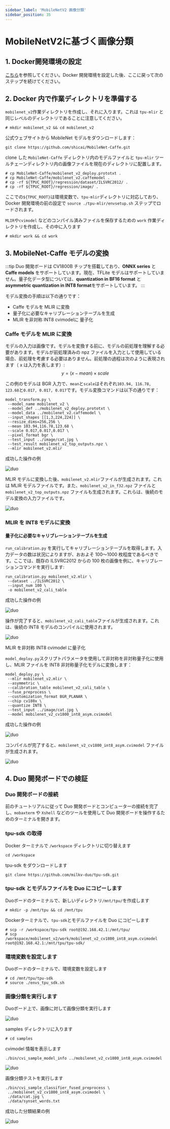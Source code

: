 ```yaml
---
sidebar_label: 'MobileNetV2 画像分類'
sidebar_position: 35
---
```


# MobileNetV2に基づく画像分類

## 1. Docker開発環境の設定

[こちら](https://milkv.io/docs/duo/application-development/tpu/tpu-docker)を参照してください。Docker 開発環境を設定した後、ここに戻って次のステップを続けてください。

## 2. Docker 内で作業ディレクトリを準備する

`mobilenet_v2`作業ディレクトリを作成し、それに入ります。これは `tpu-mlir` と同じレベルのディレクトリであることに注意してください。
```
# mkdir mobilenet_v2 && cd mobilenet_v2
```

公式ウェブサイトから MobileNet モデルをダウンロードします：
```
git clone https://github.com/shicai/MobileNet-Caffe.git
```

clone した `MobileNet-Caffe` ディレクトリ内のモデルファイルと `tpu-mlir` ツールチェーンディレクトリ内の画像ファイルを現在のディレクトリに配置します。
```
# cp MobileNet-Caffe/mobilenet_v2_deploy.prototxt .
# cp MobileNet-Caffe/mobilenet_v2.caffemodel .
# cp -rf ${TPUC_ROOT}/regression/dataset/ILSVRC2012/ .
# cp -rf ${TPUC_ROOT}/regression/image/ .
```
ここでの`${TPUC_ROOT}`は環境変数で、`tpu-mlir`ディレクトリに対応しており、Docker 開発環境の前の設定で `source ./tpu-mlir/envsetup.sh` ステップでロードされます。

`MLIR`や`cvimodel` などのコンパイル済みファイルを保存するための `work` 作業ディレクトリを作成し、その中に入ります
```
# mkdir work && cd work
```

## 3. MobileNet-Caffe モデルの変換

:::tip
Duo 開発ボードは CV1800B チップを搭載しており、**ONNX series** と **Caffe models** をサポートしています。現在、TFLite モデルはサポートしていません。量子化データ型については、**quantization in BF16 format** と **asymmetric quantization in INT8 format**をサポートしています。
:::

モデル変換の手順は以下の通りです：

- Caffe モデルを MLIR に変換
- 量子化に必要なキャリブレーションテーブルを生成
- MLIR を非対称 INT8 cvimodelに 量子化

### Caffe モデルを MLIR に変換

モデルの入力は画像です。モデルを変換する前に、モデルの前処理を理解する必要があります。モデルが前処理済みの npz ファイルを入力として使用している場合、前処理を考慮する必要はありません。前処理の過程は次のように表現されます（ x は入力を表します）:
$$ y = (x-mean)\times scale $$

この例のモデルは BGR 入力で、`mean`と`scale`はそれぞれ`103.94, 116.78, 123.68`と`0.017, 0.017, 0.017`です。モデル変換コマンドは以下の通りです：
```
model_transform.py \
 --model_name mobilenet_v2 \
 --model_def ../mobilenet_v2_deploy.prototxt \
 --model_data ../mobilenet_v2.caffemodel \
 --input_shapes [[1,3,224,224]] \
 --resize_dims=256,256 \
 --mean 103.94,116.78,123.68 \
 --scale 0.017,0.017,0.017 \
 --pixel_format bgr \
 --test_input ../image/cat.jpg \
 --test_result mobilenet_v2_top_outputs.npz \
 --mlir mobilenet_v2.mlir
```

成功した操作の例

![duo](/docs/duo/tpu/duo-tpu-mobilenetv2_05.png)

MLIR モデルに変換した後、`mobilenet_v2.mlir`ファイルが生成されます。これは MLIR モデルファイルです。また、`mobilenet_v2_in_f32.npz` ファイルと `mobilenet_v2_top_outputs.npz` ファイルも生成されます。これらは、後続のモデル変換の入力ファイルです。

![duo](/docs/duo/tpu/duo-tpu-mobilenetv2_06.png)

### MLIR を INT8 モデルに変換

#### 量子化に必要なキャリブレーションテーブルを生成

`run_calibration.py` を実行してキャリブレーションテーブルを取得します。入力データの数は状況によりますが、おおよそ 100〜1000 枚程度であるべきです。ここでは、既存の ILSVRC2012 からの 100 枚の画像を例に、キャリブレーションコマンドを実行します:

```
run_calibration.py mobilenet_v2.mlir \
 --dataset ../ILSVRC2012 \
 --input_num 100 \
 -o mobilenet_v2_cali_table
```

成功した操作の例

![duo](/docs/duo/tpu/duo-tpu-mobilenetv2_07.png)

操作が完了すると、`mobilenet_v2_cali_table`ファイルが生成されます。これは、後続の INT8 モデルのコンパイルに使用されます。

![duo](/docs/duo/tpu/duo-tpu-mobilenetv2_08.png)

MLIR を非対称 INT8 cvimodel に量子化

`model_deploy.py`スクリプトパラメータを使用して非対称を非対称量子化に使用し、MLIR ファイルを INT8 非対称量子化モデルに変換します：

```
model_deploy.py \
 --mlir mobilenet_v2.mlir \
 --asymmetric \
 --calibration_table mobilenet_v2_cali_table \
 --fuse_preprocess \
 --customization_format BGR_PLANAR \
 --chip cv180x \
 --quantize INT8 \
 --test_input ../image/cat.jpg \
 --model mobilenet_v2_cv1800_int8_asym.cvimodel
```

成功した操作の例

![duo](/docs/duo/tpu/duo-tpu-mobilenetv2_09.png)

コンパイルが完了すると、`mobilenet_v2_cv1800_int8_asym.cvimodel` ファイルが生成されます。

![duo](/docs/duo/tpu/duo-tpu-mobilenetv2_10.png)

## 4. Duo 開発ボードでの検証

### Duo 開発ボードの接続

前のチュートリアルに従って Duo 開発ボードとコンピューターの接続を完了し、`mobaxterm` や `Xshell` などのツールを使用して Duo 開発ボードを操作するためのターミナルを開きます。

### tpu-sdk の取得

Docker  ターミナルで `/workspace` ディレクトリに切り替えます
```
cd /workspace
```

tpu-sdk をダウンロードします
```
git clone https://github.com/milkv-duo/tpu-sdk.git
```

### tpu-sdk とモデルファイルを Duo にコピーします

Duoボードのターミナルで、新しいディレクトリ`/mnt/tpu/`を作成します
```
# mkdir -p /mnt/tpu && cd /mnt/tpu
```

Dockerターミナルで、`tpu-sdk`とモデルファイルを Duo にコピーします
```
# scp -r /workspace/tpu-sdk root@192.168.42.1:/mnt/tpu/
# scp /workspace/mobilenet_v2/work/mobilenet_v2_cv1800_int8_asym.cvimodel root@192.168.42.1:/mnt/tpu/tpu-sdk/
```

### 環境変数を設定します

Duoボードのターミナルで、環境変数を設定します
```
# cd /mnt/tpu/tpu-sdk
# source ./envs_tpu_sdk.sh
```

### 画像分類を実行します


Duoボード上で、画像に対して画像分類を実行します

![duo](/docs/duo/tpu/duo-tpu-cat.jpg)

samples ディレクトリに入ります

```
# cd samples
```

cvimodel 情報を表示します
```
./bin/cvi_sample_model_info ../mobilenet_v2_cv1800_int8_asym.cvimodel
```

![duo](/docs/duo/tpu/duo-tpu-mobilenetv2_11.png)

画像分類テストを実行します
```
./bin/cvi_sample_classifier_fused_preprocess \
 ../mobilenet_v2_cv1800_int8_asym.cvimodel \
 ./data/cat.jpg \
 ./data/synset_words.txt
```

成功した分類結果の例

![duo](/docs/duo/tpu/duo-tpu-mobilenetv2_12.png)
